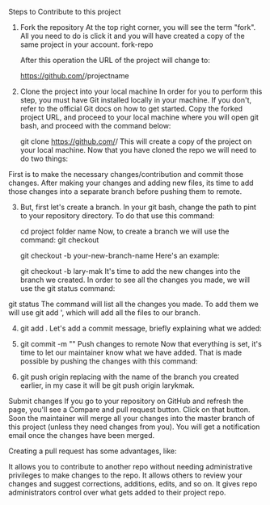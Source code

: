 ﻿Steps to Contribute to this project
 
1. Fork the repository
	At the top right corner, you will see the term "fork". All you need to 	do is click it and you will have created a copy of the same project in 	your account.
	fork-repo 

	After this operation the URL of the project will change to:

	https://github.com/<YourUserName>/projectname
2. Clone the project into your local machine
	In order for you to perform this step, you must have Git installed 	locally in your machine. If you don't, refer to the official Git docs 	on how to get started.
	Copy the forked project URL, and proceed to your local machine where 	you will open git bash, and proceed with the command below:

	git clone https://github.com/<YourUserName>/<projectname>
	This will create a copy of the project on your local machine. Now that 	you have cloned the repo we will need to do two things:

First is to make the necessary changes/contribution and commit those changes. After making your changes and adding new files, its time to add those changes into a separate branch before pushing them to remote.

3. But, first let's create a branch. In your git bash, change the path to pint 	to your repository directory. To do that use this command:

	cd project folder name
	Now, to create a branch we will use the command: git checkout

	git checkout -b your-new-branch-name
	Here's an example:

	git checkout -b lary-mak
	It's time to add the new changes into the branch we created. In order 	to see all the changes you made, we will use the git status command:

 git status
 The command will list all the changes you made. To add them we will use git add ', which will add all the files to our branch.

4. git add .
 Let's add a commit message, briefly explaining what we added:

5. git commit -m "<message here>"
	Push changes to remote
	Now that everything is set, it's time to let our maintainer know what 	we have added. That is made possible by pushing the changes with this 	command:
6. git push origin <add-your-branch-name>
	replacing <add-your-branch-name> with the name of the branch you 	created earlier, in my case it will be git push origin larykmak.

Submit changes
If you go to your repository on GitHub and refresh the page, you'll see a Compare and pull request button. Click on that button.
Soon the maintainer will merge all your changes into the master branch of this project (unless they need changes from you). You will get a notification email once the changes have been merged.

Creating a pull request has some advantages, like:

It allows you to contribute to another repo without needing administrative privileges to make changes to the repo.
It allows others to review your changes and suggest corrections, additions, edits, and so on.
It gives repo administrators control over what gets added to their project repo.
